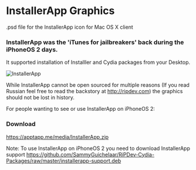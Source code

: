 # InstallerApp Graphics
.psd file for the InstallerApp icon for Mac OS X client 

### InstallerApp was the 'iTunes for jailbreakers' back during the iPhoneOS 2 days. 
It supported installation of Installler and Cydia packages from your Desktop.

![InstallerApp](https://apptapp.me/media/InstallerApp.png)

While InstallerApp cannot be open sourced for multiple reasons (If you read Russian feel free to read the backstory at http://ripdev.com) the graphics should not be lost in history. 


For people wanting to see or use InstallerApp on iPhoneOS 2:

### Download
https://apptapp.me/media/InstallerApp.zip

Note: To use InstallerApp on iPhoneOS 2 you need to download InstallerApp support
https://github.com/SammyGuichelaar/RiPDev-Cydia-Packages/raw/master/installerapp-support.deb
